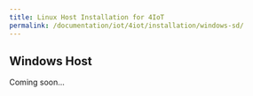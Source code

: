 ```yaml
---
title: Linux Host Installation for 4IoT
permalink: /documentation/iot/4iot/installation/windows-sd/
---
```


## Windows Host

Coming soon...
